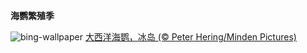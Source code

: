 
**海鹦繁殖季**

![bing-wallpaper](https://www.bing.com/th?id=OHR.AtlanticPuffin_ZH-CN8523220989_1920x1080.jpg)
[大西洋海鹦，冰岛 (© Peter Hering/Minden Pictures)](https://www.bing.com/search?q=%E5%A4%A7%E8%A5%BF%E6%B4%8B%E6%B5%B7%E9%B9%A6&amp;form=hpcapt&amp;mkt=zh-cn)
  